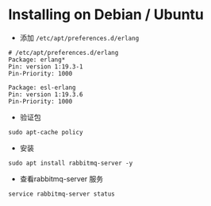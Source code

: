 # Installing on Debian / Ubuntu

+ 添加 ``` /etc/apt/preferences.d/erlang ```

```
# /etc/apt/preferences.d/erlang
Package: erlang*
Pin: version 1:19.3-1
Pin-Priority: 1000

Package: esl-erlang
Pin: version 1:19.3.6
Pin-Priority: 1000
```

+ 验证包

```
sudo apt-cache policy
```

+ 安装

```
sudo apt install rabbitmq-server -y
```

+ 查看rabbitmq-server 服务

```
service rabbitmq-server status
```